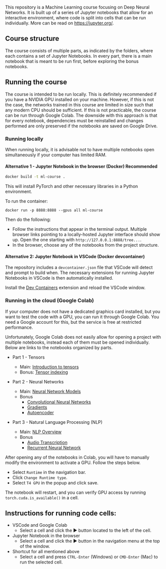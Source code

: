 This repository is a Machine Learning course focusing on Deep Neural Networks. It is built up of a series of Jupyter notebooks that allow for an interactive environment, where code is split into cells that can be run individually. More can be read on https://jupyter.org/. 

## Course structure
The course consists of multiple parts, as indicated by the folders, where each contains a set of Jupyter Notebooks. In every part, there is a main notebook that is meant to be run first, before exploring the bonus notebooks. 

## Running the course
The course is intended to be run locally. This is definitely recommended if you have a NVIDIA GPU installed on your machine. However, if this is not the case, the networks trained in this course are limited in size such that any modern CPU should be sufficient. If this is not practicable, the course can be run through Google Colab. The downside with this approach is that for every notebook, dependencies must be reinstalled and changes performed are only preserved if the notebooks are saved on Google Drive. 



### Running locally
When running locally, it is advisable not to have multiple notebooks open simultaneously if your computer has limited RAM.

#### Alternative 1 - Jupyter Notebook in the browser (Docker)  **Recommended**

```bash
docker build -t ml-course .
```
This will install PyTorch and other necessary libraries in a Python environment.

To run the container:
```
docker run -p 8888:8888 --gpus all ml-course
```
Then do the following:
- Follow the instructions that appear in the terminal output. Multiple browser links pointing to a locally-hosted Jupyter interface should show up. Open the one starting with `http://127.0.0.1:8888/tree...`.
- In the browser, choose any of the notebooks from the project structure. 

#### Alternative 2: Jupyter Notebook in VSCode (Docker devcontainer)

The repository includes a `devcontainer.json` file that VSCode will detect and prompt to build when. The necessary extensions for running Jupyter Notebooks in VSCode is then automatically installed. 

Install the [Dev Containers](https://marketplace.visualstudio.com/items?itemName=ms-vscode-remote.remote-containers) extension and reload the VSCode window.


### Running in the cloud (Google Colab)
If your computer does not have a dedicated graphics card installed, but you want to test the code with a GPU, you can run it through Google Colab. You need a Google account for this, but the service is free at restricted performance. 

Unfortunately, Google Colab does not easily allow for opening a project with multiple notebooks, instead each of them must be opened individually. 
Below are links to the notebooks organized by parts.

- Part 1 - Tensors
    - Main: [Introduction to tensors](https://colab.research.google.com/github/willdalh/ml-course/blob/main/part1-tensors/tensors.ipynb)
    - Bonus: [Tensor indexing](https://colab.research.google.com/github/willdalh/ml-course/blob/main/part1-tensors/bonus_indexing.ipynb)

- Part 2 - Neural Networks
    - Main: [Neural Network Models](https://colab.research.google.com/github/willdalh/ml-course/blob/main/part2-neural-networks/neural_networks.ipynb)
    - Bonus
        - [Convolutional Neural Networks](https://colab.research.google.com/github/willdalh/ml-course/blob/main/part2-neural-networks/bonus_convnet.ipynb)
        - [Gradients](https://colab.research.google.com/github/willdalh/ml-course/blob/main/part2-neural-networks/bonus_gradients.ipynb)
        - [Autoencoder](https://colab.research.google.com/github/willdalh/ml-course/blob/main/part2-neural-networks/bonus_autoencoder.ipynb)
        

- Part 3 - Natural Language Processing (NLP)
    - Main: [NLP Overview](https://colab.research.google.com/github/willdalh/ml-course/blob/main/part3-nlp/nlp.ipynb)
    - Bonus
        - [Audio Transcription](https://colab.research.google.com/github/willdalh/ml-course/blob/main/part3-nlp/bonus_audio_transcription.ipynb)
        - [Recurrent Neural Network](https://colab.research.google.com/github/willdalh/ml-course/blob/main/part3-nlp/bonus_rnn.ipynb)

After opening any of the notebooks in Colab, you will have to manually modify the environment to activate a GPU. Follow the steps below.

- Select `Runtime` in the navigation bar.
- Click `Change Runtime type`.
- Select `T4 GPU` in the popup and click save.

The notebook will restart, and you can verify GPU access by running `torch.cuda.is_available()` in a cell.


## Instructions for running code cells:
- VSCode and Google Colab
    - Select a cell and click the ▶️ button located to the left of the cell.
- Jupyter Notebook in the browser
    - Select a cell and click the ▶️ button in the navigation menu at the top of the window.
- Shortcut for all mentioned above
    - Select a cell and press `CTRL-Enter` (Windows) or `CMD-Enter` (Mac) to run the selected cell.